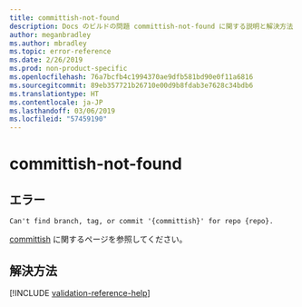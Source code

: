 ```yaml
---
title: committish-not-found
description: Docs のビルドの問題 committish-not-found に関する説明と解決方法
author: meganbradley
ms.author: mbradley
ms.topic: error-reference
ms.date: 2/26/2019
ms.prod: non-product-specific
ms.openlocfilehash: 76a7bcfb4c1994370ae9dfb581bd90e0f11a6816
ms.sourcegitcommit: 89eb357721b26710e00d9b8fdab3e7628c34bdb6
ms.translationtype: HT
ms.contentlocale: ja-JP
ms.lasthandoff: 03/06/2019
ms.locfileid: "57459190"
---
```

# <a name="committish-not-found"></a>committish-not-found

## <a name="error"></a>エラー

`Can't find branch, tag, or commit '{committish}' for repo {repo}.`

[committish](https://git-scm.com/docs/gitglossary#gitglossary-aiddefcommit-ishacommit-ishalsocommittish) に関するページを参照してください。

## <a name="resolution"></a>解決方法

<!--make sure to add this file to your includes folder and verify the path-->
[!INCLUDE [validation-reference-help](includes/validation-reference-help.md)]
